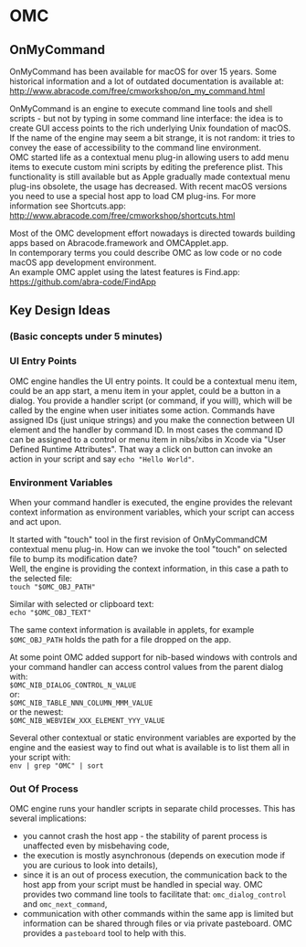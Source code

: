 # OMC
## OnMyCommand

OnMyCommand has been available for macOS for over 15 years. Some historical information and a lot of outdated documentation is available at:
http://www.abracode.com/free/cmworkshop/on_my_command.html

OnMyCommand is an engine to execute command line tools and shell scripts - but not by typing in some command line interface: the idea is to create GUI access points to the rich underlying Unix foundation of macOS.  
If the name of the engine may seem a bit strange, it is not random: it tries to convey the ease of accessibility to the command line environment.  
OMC started life as a contextual menu plug-in allowing users to add menu items to execute custom mini scripts by editing the preference plist. This functionality is still available but as Apple gradually made contextual menu plug-ins obsolete, the usage has decreased. With recent macOS versions you need to use a special host app to load CM plug-ins. For more information see Shortcuts.app: http://www.abracode.com/free/cmworkshop/shortcuts.html

Most of the OMC development effort nowadays is directed towards building apps based on Abracode.framework and OMCApplet.app.  
In contemporary terms you could describe OMC as low code or no code macOS app development environment.  
An example OMC applet using the latest features is Find.app:  
https://github.com/abra-code/FindApp


## Key Design Ideas
### (Basic concepts under 5 minutes)

### **UI Entry Points**
OMC engine handles the UI entry points. It could be a contextual menu item, could be an app start, a menu item in your applet, could be a button in a dialog. You provide a handler script (or command, if you will), which will be called by the engine when user initiates some action. Commands have assigned IDs (just unique strings) and you make the connection between UI element and the handler by command ID. In most cases the command ID can be assigned to a control or menu item in nibs/xibs in Xcode via "User Defined Runtime Attributes". That way a click on button can invoke an action in your script and say `echo "Hello World"`.

### **Environment Variables**
When your command handler is executed, the engine provides the relevant context information as environment variables, which your script can access and act upon.

It started with "touch" tool in the first revision of OnMyCommandCM contextual menu plug-in. How can we invoke the tool "touch" on selected file to bump its modification date?  
Well, the engine is providing the context information, in this case a path to the selected file:  
`touch "$OMC_OBJ_PATH"`

Similar with selected or clipboard text:  
`echo "$OMC_OBJ_TEXT"`

The same context information is available in applets, for example `$OMC_OBJ_PATH` holds the path for a file dropped on the app.

At some point OMC added support for nib-based windows with controls and your command handler can access control values from the parent dialog with:  
`$OMC_NIB_DIALOG_CONTROL_N_VALUE`  
or:  
`$OMC_NIB_TABLE_NNN_COLUMN_MMM_VALUE`  
or the newest:  
`$OMC_NIB_WEBVIEW_XXX_ELEMENT_YYY_VALUE`

Several other contextual or static environment variables are exported by the engine and the easiest way to find out what is available is to list them all in your script with:  
`env | grep "OMC" | sort`

### **Out Of Process**
OMC engine runs your handler scripts in separate child processes. This has several implications:
- you cannot crash the host app - the stability of parent process is unaffected even by misbehaving code,
- the execution is mostly asynchronous (depends on execution mode if you are curious to look into details),
- since it is an out of process execution, the communication back to the host app from your script must be handled in special way. OMC provides two command line tools to facilitate that: `omc_dialog_control` and `omc_next_command`,
- communication with other commands within the same app is limited but information can be shared through files or via private pasteboard. OMC provides a `pasteboard` tool to help with this.

